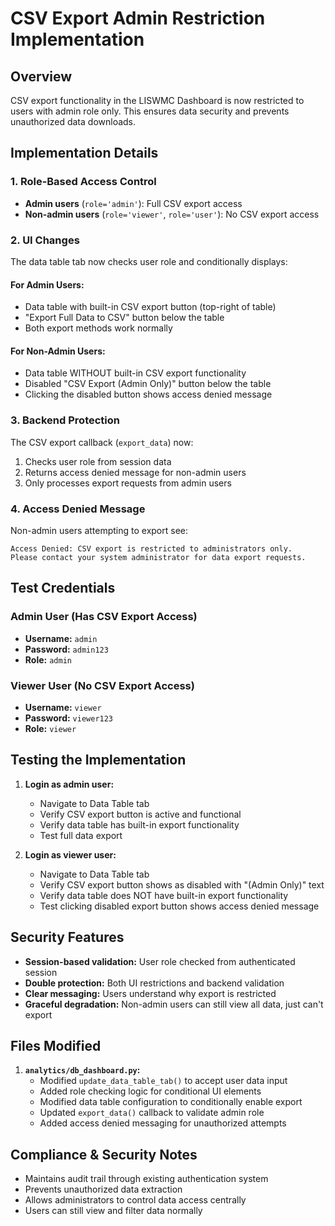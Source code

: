 # CSV Export Admin Restriction Implementation

## Overview
CSV export functionality in the LISWMC Dashboard is now restricted to users with admin role only. This ensures data security and prevents unauthorized data downloads.

## Implementation Details

### 1. Role-Based Access Control
- **Admin users** (`role='admin'`): Full CSV export access
- **Non-admin users** (`role='viewer'`, `role='user'`): No CSV export access

### 2. UI Changes
The data table tab now checks user role and conditionally displays:

#### For Admin Users:
- Data table with built-in CSV export button (top-right of table)
- "Export Full Data to CSV" button below the table
- Both export methods work normally

#### For Non-Admin Users:
- Data table WITHOUT built-in CSV export functionality
- Disabled "CSV Export (Admin Only)" button below the table
- Clicking the disabled button shows access denied message

### 3. Backend Protection
The CSV export callback (`export_data`) now:
1. Checks user role from session data
2. Returns access denied message for non-admin users
3. Only processes export requests from admin users

### 4. Access Denied Message
Non-admin users attempting to export see:
```
Access Denied: CSV export is restricted to administrators only.
Please contact your system administrator for data export requests.
```

## Test Credentials

### Admin User (Has CSV Export Access)
- **Username:** `admin`
- **Password:** `admin123`
- **Role:** `admin`

### Viewer User (No CSV Export Access)
- **Username:** `viewer`
- **Password:** `viewer123`
- **Role:** `viewer`

## Testing the Implementation

1. **Login as admin user:**
   - Navigate to Data Table tab
   - Verify CSV export button is active and functional
   - Verify data table has built-in export functionality
   - Test full data export

2. **Login as viewer user:**
   - Navigate to Data Table tab
   - Verify CSV export button shows as disabled with "(Admin Only)" text
   - Verify data table does NOT have built-in export functionality
   - Test clicking disabled export button shows access denied message

## Security Features

- **Session-based validation:** User role checked from authenticated session
- **Double protection:** Both UI restrictions and backend validation
- **Clear messaging:** Users understand why export is restricted
- **Graceful degradation:** Non-admin users can still view all data, just can't export

## Files Modified

1. **`analytics/db_dashboard.py`:**
   - Modified `update_data_table_tab()` to accept user data input
   - Added role checking logic for conditional UI elements
   - Modified data table configuration to conditionally enable export
   - Updated `export_data()` callback to validate admin role
   - Added access denied messaging for unauthorized attempts

## Compliance & Security Notes

- Maintains audit trail through existing authentication system
- Prevents unauthorized data extraction
- Allows administrators to control data access centrally
- Users can still view and filter data normally 